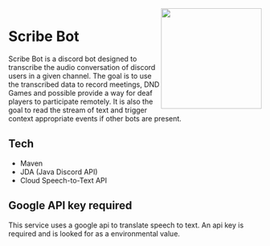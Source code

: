 <img align="right" src="https://user-images.githubusercontent.com/17032276/131927356-6df2919e-bfb2-4adc-ad92-a9f646f94eb5.png" height="200" width="200">

# Scribe Bot

Scribe Bot is a discord bot designed to transcribe the audio conversation of discord users in a given channel. The goal is to use the transcribed data to record meetings, DND Games and possible provide a way for deaf players to participate remotely. It is also the goal to read the stream of text and trigger context appropriate events if other bots are present. 

## Tech
* Maven
* JDA (Java Discord API)
* Cloud Speech-to-Text API

## Google API key required
This service uses a google api to translate speech to text.  An api key is required and is looked for as a environmental value.